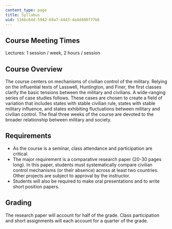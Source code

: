 ```yaml
---
content_type: page
title: Syllabus
uid: 116bc64d-5942-69a7-4443-da4d480f77b6
---
```


Course Meeting Times
--------------------

Lectures: 1 session / week, 2 hours / session

Course Overview
---------------

The course centers on mechanisms of civilian control of the military. Relying on the influential texts of Lasswell, Huntington, and Finer, the first classes clarify the basic tensions between the military and civilians. A wide-ranging series of case studies follows. These cases are chosen to create a field of variation that includes states with stable civilian rule, states with stable military influence, and states exhibiting fluctuations between military and civilian control. The final three weeks of the course are devoted to the broader relationship between military and society.

Requirements
------------

*   As the course is a seminar, class attendance and participation are critical.
*   The major requirement is a comparative research paper (20-30 pages long). In this paper, students must systematically compare civilian control mechanisms (or their absence) across at least two countries. Other projects are subject to approval by the instructor.
*   Students will also be required to make oral presentations and to write short position papers.

Grading
-------

The research paper will account for half of the grade. Class participation and short assignments will each account for a quarter of the grade.